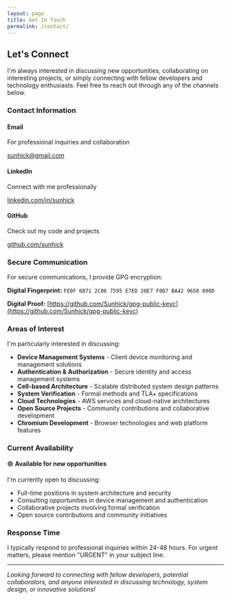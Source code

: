 ```yaml
---
layout: page
title: Get In Touch
permalink: /contact/
---
```


## Let's Connect

I'm always interested in discussing new opportunities, collaborating on interesting projects, or simply connecting with fellow developers and technology enthusiasts. Feel free to reach out through any of the channels below.

### Contact Information

<div class="contact-grid">
  <div class="contact-item">
    <div class="contact-icon">
      <i class="fas fa-envelope"></i>
    </div>
    <div class="contact-info">
      <h4>Email</h4>
      <p>For professional inquiries and collaboration</p>
      <a href="mailto:sunhick@gmail.com" class="contact-link">sunhick@gmail.com</a>
    </div>
  </div>

  <div class="contact-item">
    <div class="contact-icon">
      <i class="fab fa-linkedin"></i>
    </div>
    <div class="contact-info">
      <h4>LinkedIn</h4>
      <p>Connect with me professionally</p>
      <a href="https://linkedin.com/in/sunhick" target="_blank" class="contact-link">linkedin.com/in/sunhick</a>
    </div>
  </div>

  <div class="contact-item">
    <div class="contact-icon">
      <i class="fab fa-github"></i>
    </div>
    <div class="contact-info">
      <h4>GitHub</h4>
      <p>Check out my code and projects</p>
      <a href="https://github.com/sunhick" target="_blank" class="contact-link">github.com/sunhick</a>
    </div>
  </div>
</div>

### Secure Communication

For secure communications, I provide GPG encryption:

**Digital Fingerprint:** `FE0F 6B71 2C06 7595 E7ED 20E7 F0B7 BA42 9658 890D`

**Digital Proof:** [https://github.com/Sunhick/gpg-public-keyc](https://github.com/Sunhick/gpg-public-keyc)

### Areas of Interest

I'm particularly interested in discussing:

- **Device Management Systems** - Client device monitoring and management solutions
- **Authentication & Authorization** - Secure identity and access management systems
- **Cell-based Architecture** - Scalable distributed system design patterns
- **System Verification** - Formal methods and TLA+ specifications
- **Cloud Technologies** - AWS services and cloud-native architectures
- **Open Source Projects** - Community contributions and collaborative development
- **Chromium Development** - Browser technologies and web platform features

### Current Availability

🟢 **Available for new opportunities**

I'm currently open to discussing:
- Full-time positions in system architecture and security
- Consulting opportunities in device management and authentication
- Collaborative projects involving formal verification
- Open source contributions and community initiatives

### Response Time

I typically respond to professional inquiries within 24-48 hours. For urgent matters, please mention "URGENT" in your subject line.

---

*Looking forward to connecting with fellow developers, potential collaborators, and anyone interested in discussing technology, system design, or innovative solutions!*
